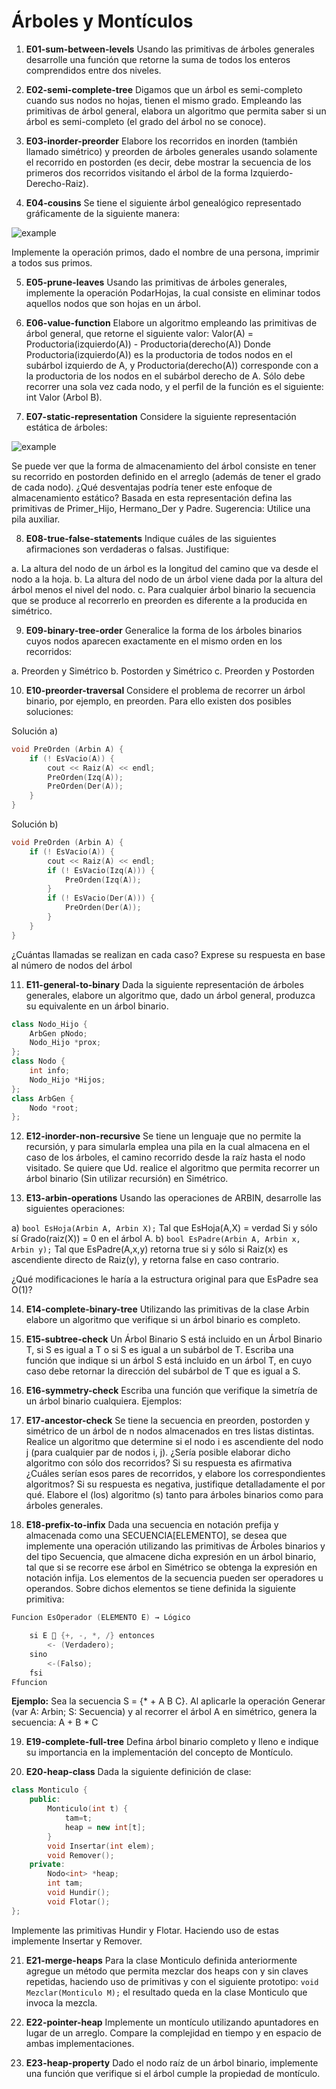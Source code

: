 # Árboles y Montículos

1) **E01-sum-between-levels** Usando las primitivas de árboles generales desarrolle una función que retorne la suma de todos los enteros comprendidos entre dos niveles.

2) **E02-semi-complete-tree** Digamos que un árbol es semi-completo cuando sus nodos no hojas, tienen el mismo grado. Empleando las primitivas de árbol general, elabora un algoritmo que permita saber si un árbol es semi-completo (el grado del árbol no se conoce).

3) **E03-inorder-preorder** Elabore los recorridos en inorden (también llamado simétrico) y preorden de árboles generales usando solamente el recorrido en postorden (es decir, debe mostrar la secuencia de los primeros dos recorridos visitando el árbol de la forma Izquierdo-Derecho-Raiz).

4) **E04-cousins** Se tiene el siguiente árbol genealógico representado gráficamente de la siguiente manera:

![example](images/S13-E04.webp)

Implemente la operación primos, dado el nombre de una persona, imprimir a todos sus primos.

5) **E05-prune-leaves** Usando las primitivas de árboles generales, implemente la operación PodarHojas, la cual consiste en eliminar todos aquellos nodos que son hojas en un árbol.

6) **E06-value-function** Elabore un algoritmo empleando las primitivas de árbol general, que retorne el siguiente valor: Valor(A) = Productoria(izquierdo(A)) - Productoria(derecho(A)) Donde Productoria(izquierdo(A)) es la productoria de todos nodos en el subárbol izquierdo de A, y Productoria(derecho(A)) corresponde con a la productoria de los nodos en el subárbol derecho de A. Sólo debe recorrer una sola vez cada nodo, y el perfil de la función es el siguiente: int Valor (Arbol B).

7) **E07-static-representation** Considere la siguiente representación estática de árboles:

![example](images/S13-E05.webp)

Se puede ver que la forma de almacenamiento del árbol consiste en tener su recorrido en postorden definido en el arreglo (además de tener el grado de cada nodo). ¿Qué desventajas podría tener este enfoque de almacenamiento estático? Basada en esta representación defina las primitivas de Primer_Hijo, Hermano_Der y Padre. Sugerencia: Utilice una pila auxiliar.

8) **E08-true-false-statements** Indique cuáles de las siguientes afirmaciones son verdaderas o falsas. Justifique:

a. La altura del nodo de un árbol es la longitud del camino que va desde el nodo a la hoja.
b. La altura del nodo de un árbol viene dada por la altura del árbol menos el nivel del nodo.
c. Para cualquier árbol binario la secuencia que se produce al recorrerlo en preorden es diferente a la producida en simétrico.

9) **E09-binary-tree-order** Generalice la forma de los árboles binarios cuyos nodos aparecen exactamente en el mismo orden en los recorridos:

a. Preorden y Simétrico
b. Postorden y Simétrico
c. Preorden y Postorden

10) **E10-preorder-traversal** Considere el problema de recorrer un árbol binario, por ejemplo, en preorden. Para ello existen dos posibles soluciones: 

Solución a)

```cpp
void PreOrden (Arbin A) {
	if (! EsVacio(A)) {
		cout << Raiz(A) << endl;
		PreOrden(Izq(A));
		PreOrden(Der(A));
	}
}
```

Solución b)

```cpp
void PreOrden (Arbin A) {
	if (! EsVacio(A)) {
		cout << Raiz(A) << endl;
		if (! EsVacio(Izq(A))) {
			PreOrden(Izq(A));
		}
		if (! EsVacio(Der(A))) {
			PreOrden(Der(A));
		}
	}
}
```

¿Cuántas llamadas se realizan en cada caso? Exprese su respuesta en base al número de nodos del árbol 

11) **E11-general-to-binary** Dada la siguiente representación de árboles generales, elabore un algoritmo que, dado un árbol general, produzca su equivalente en un árbol binario. 

```cpp
class Nodo_Hijo {
	ArbGen pNodo;
	Nodo_Hijo *prox;
};
class Nodo {
	int info;
	Nodo_Hijo *Hijos;
};
class ArbGen {
	Nodo *root;
};
```

12) **E12-inorder-non-recursive** Se tiene un lenguaje que no permite la recursión, y para simularla emplea una pila en la cual almacena en el caso de los árboles, el camino recorrido desde la raíz hasta el nodo visitado. Se quiere que Ud. realice el algoritmo que permita recorrer un árbol binario (Sin utilizar recursión) en Simétrico. 

13) **E13-arbin-operations** Usando las operaciones de ARBIN, desarrolle las siguientes operaciones:

a) `bool EsHoja(Arbin A, Arbin X);` Tal que EsHoja(A,X) = verdad Si y sólo sí Grado(raiz(X)) = 0 en el árbol A. 
b) `bool EsPadre(Arbin A, Arbin x, Arbin y);` Tal que EsPadre(A,x,y) retorna true si y sólo si Raiz(x) es ascendiente directo de Raiz(y), y retorna false en caso contrario.

¿Qué modificaciones le haría a la estructura original para que EsPadre sea O(1)?

14) **E14-complete-binary-tree** Utilizando las primitivas de la clase Arbin elabore un algoritmo que verifique si un árbol binario es completo.

15) **E15-subtree-check** Un Árbol Binario S está incluido en un Árbol Binario T, si S es igual a T o si S es igual a un subárbol de T. Escriba una función que indique si un árbol S está incluido en un árbol T, en cuyo caso debe retornar la dirección del subárbol de T que es igual a S.

16) **E16-symmetry-check** Escriba una función que verifique la simetría de un árbol binario cualquiera. Ejemplos:

17) **E17-ancestor-check** Se tiene la secuencia en preorden, postorden y simétrico de un árbol de n nodos almacenados en tres listas distintas. Realice un algoritmo que determine si el nodo i es ascendiente del nodo j (para cualquier par de nodos i, j). ¿Sería posible elaborar dicho algoritmo con sólo dos recorridos? Si su respuesta es afirmativa ¿Cuáles serían esos pares de recorridos, y elabore los correspondientes algoritmos? Si su respuesta es negativa, justifique detalladamente el por qué. Elabore el (los) algoritmo (s) tanto para árboles binarios como para árboles generales.

18) **E18-prefix-to-infix** Dada una secuencia en notación prefija y almacenada como una SECUENCIA\[ELEMENTO\], se desea que implemente una operación utilizando las primitivas de Árboles binarios y del tipo Secuencia, que almacene dicha expresión en un árbol binario, tal que si se recorre ese árbol en Simétrico se obtenga la expresión en notación infija. Los elementos de la secuencia pueden ser operadores u operandos. Sobre dichos elementos se tiene definida la siguiente primitiva:

```cpp
Funcion EsOperador (ELEMENTO E) → Lógico 

	si E  {+, -, *, /} entonces 
		<- (Verdadero); 
	sino
		<-(Falso);
	fsi
Ffuncion
```

**Ejemplo:** Sea la secuencia S = {* + A B C}. Al aplicarle la operación Generar (var A: Arbin; S: Secuencia) y al recorrer el árbol A en simétrico, genera la secuencia: A + B * C

19) **E19-complete-full-tree** Defina árbol binario completo y lleno e indique su importancia en la implementación del concepto de Montículo.

20) **E20-heap-class** Dada la siguiente definición de clase:

```cpp
class Monticulo {
	public:
		Monticulo(int t) {
			tam=t;
			heap = new int[t];
		}
		void Insertar(int elem);
		void Remover();
	private:
		Nodo<int> *heap;
		int tam;
		void Hundir();
		void Flotar();
};
```

Implemente las primitivas Hundir y Flotar. Haciendo uso de estas implemente Insertar y Remover.

21) **E21-merge-heaps** Para la clase Monticulo definida anteriormente agregue un método que permita mezclar dos heaps con y sin claves repetidas, haciendo uso de primitivas y con el siguiente prototipo: `void Mezclar(Monticulo M);` el resultado queda en la clase Monticulo que invoca la mezcla.

22) **E22-pointer-heap** Implemente un montículo utilizando apuntadores en lugar de un arreglo. Compare la complejidad en tiempo y en espacio de ambas implementaciones.

23) **E23-heap-property** Dado el nodo raíz de un árbol binario, implemente una función que verifique si el árbol cumple la propiedad de montículo.
